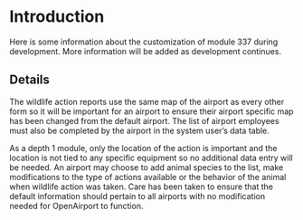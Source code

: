 # Introduction #

Here is some information about the customization of module 337 during development. More information will be added as development continues.


## Details ##

The wildlife action reports use the same map of the airport as every other form so it will be important for an airport to ensure their airport specific map has been changed from the default airport. The list of airport employees must also be completed by the airport in the system user’s data table.

As a depth 1 module, only the location of the action is important and the location is not tied to any specific equipment so no additional data entry will be needed. An airport may choose to add animal species to the list, make modifications to the type of actions available or the behavior of the animal when wildlife action was taken.  Care has been taken to ensure that the default information should pertain to all airports with no modification needed for OpenAirport to function.